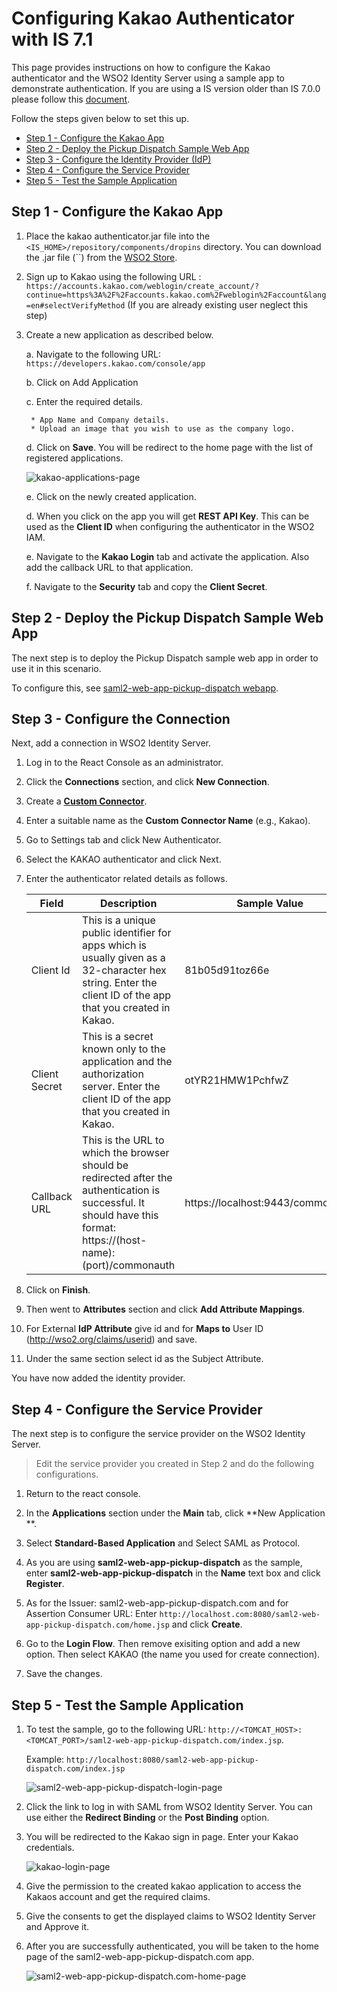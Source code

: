 # Configuring Kakao Authenticator with IS 7.1

This page provides instructions on how to configure the Kakao
authenticator and the WSO2 Identity Server using a sample app to
demonstrate authentication. If you are using a IS version older than IS 7.0.0 please follow this [document](https://github.com/wso2-extensions/identity-outbound-auth-kakao/blob/master/docs/README.md).

Follow the steps given below to set this up.

* [Step 1 - Configure the Kakao App](#step-1---configure-the-kakao-app)
* [Step 2 - Deploy the Pickup Dispatch Sample Web App](#step-2---deploy-the-pickup-dispatch-sample-web-app)
* [Step 3 - Configure the Identity Provider (IdP)](#step-3---configure-the-identity-provider-idp)
* [Step 4 - Configure the Service Provider](#step-4---configure-the-service-provider)
* [Step 5 - Test the Sample Application](#step-5---test-the-sample-application)

## Step 1 - Configure the Kakao App

1. Place the kakao authenticator.jar file into the
   `<IS_HOME>/repository/components/dropins` directory.
   You can download the .jar file
   (``)
   from the [WSO2 Store](https://store.wso2.com/store/assets/isconnector/).

2. Sign up to Kakao using the following URL : `https://accounts.kakao.com/weblogin/create_account/?continue=https%3A%2F%2Faccounts.kakao.com%2Fweblogin%2Faccount&lang=en#selectVerifyMethod`
   (If you are already existing user neglect this step)

3. Create a new application as described below.

   a. Navigate to the following URL: `https://developers.kakao.com/console/app`

   b. Click on Add Application

   c. Enter the required details.

        * App Name and Company details. 
        * Upload an image that you wish to use as the company logo.

   d. Click on **Save**. You will be redirect to the home page with the list of registered applications.

   ![kakao-applications-page](img/kakao-applications-page.png)

   e. Click on the newly created application.

   d. When you click on the app you will get **REST API Key**. This can be used as the **Client ID**
   when configuring the authenticator in the WSO2 IAM.

   e. Navigate to the **Kakao Login** tab and activate the application. Also add the callback URL to that application.

   f. Navigate to the **Security** tab and copy the **Client Secret**.


## Step 2 - Deploy the Pickup Dispatch Sample Web App

The next step is to deploy the Pickup Dispatch sample web app in order to use it in this scenario.

To configure this, see [saml2-web-app-pickup-dispatch
webapp](https://is.docs.wso2.com/en/5.9.0/learn/deploying-the-sample-app/#deploying-the-saml2-web-app-pickup-dispatch-webapp).

## Step 3 - Configure the Connection

Next, add a connection in WSO2 Identity Server.

1. Log in to the React Console as an administrator.

2. Click the **Connections** section, and click **New Connection**.
3. Create a **[Custom Connector](https://is.docs.wso2.com/en/latest/guides/authentication/configure-custom-connector/)**.
4. Enter a suitable name as the **Custom Connector Name** (e.g., Kakao).
5. Go to Settings tab and click New Authenticator.
6. Select the KAKAO authenticator and click Next.
7. Enter the authenticator related details as follows.

    <table>
    <thead>
    <tr class="header">
    <th>Field</th>
    <th>Description</th>
    <th>Sample Value</th>
    </tr>
    </thead>
    <tbody>
    <tr class="odd">
    <td>Client Id</td>
    <td>This is a unique public identifier for apps which is usually given as a 32-character hex string. 
    Enter the client ID of the app that you created in Kakao.</td>
    <td>81b05d91toz66e</td>
    </tr>
    <tr class="even">
    <td>Client Secret</td>
    <td>This is a secret known only to the application and the authorization server. Enter the  client ID  of the 
    app that you created in Kakao.</td>
    <td>otYR21HMW1PchfwZ</td>
    </tr>
    <tr class="odd">
    <td>Callback URL</td>
    <td>This is the URL to which the browser should be redirected after the authentication is successful. 
    It should have this format: https://(host-name):(port)/commonauth</td>
    <td>https://localhost:9443/commonauth</td>
    </tr>
    </tbody>
    </table>

8. Click on **Finish**.
9. Then went to **Attributes** section and click **Add Attribute Mappings**.
10. For External **IdP Attribute** give id and for **Maps to** User ID (http://wso2.org/claims/userid) and save.
11. Under the same section select id as the Subject Attribute.

You have now added the identity provider.

## Step 4 - Configure the Service Provider

The next step is to configure the service provider on the WSO2 Identity Server.

> Edit the service provider you created in Step 2 and do the following configurations.

1. Return to the react console.

2. In the **Applications** section under the **Main** tab, click **New Application **.
3. Select **Standard-Based Application** and Select SAML as Protocol.

4. As you are using **saml2-web-app-pickup-dispatch** as the sample, enter **saml2-web-app-pickup-dispatch** in the **Name** text box and click **Register**.

5. As for the  Issuer: saml2-web-app-pickup-dispatch.com and for  Assertion Consumer URL: Enter `http://localhost.com:8080/saml2-web-app-pickup-dispatch.com/home.jsp` and click
   **Create**.
6. Go to the **Login Flow**. Then remove exisiting option and add a new option. Then select KAKAO (the name you used for create connection). 
7. Save the changes.


## Step 5 - Test the Sample Application

1. To test the sample, go to the following URL:
   `http://<TOMCAT_HOST>:<TOMCAT_PORT>/saml2-web-app-pickup-dispatch.com/index.jsp`.

   Example: `http://localhost:8080/saml2-web-app-pickup-dispatch.com/index.jsp`

   ![saml2-web-app-pickup-dispatch-login-page](img/pickup-dispatch-login-page.png)

2. Click the link to log in with SAML from WSO2 Identity Server. You can use either the **Redirect Binding** or the **Post
   Binding** option.

3. You will be redirected to the Kakao sign in page. Enter your Kakao credentials.

   ![kakao-login-page](img/kakao-login-page.png)

4. Give the permission to the created kakao application to access the Kakaos account and get the required claims.

5. Give the consents to get the displayed claims to WSO2 Identity Server and Approve it.

6. After you are successfully authenticated, you will be taken to the home page of the saml2-web-app-pickup-dispatch.com
   app.

   ![saml2-web-app-pickup-dispatch.com-home-page](img/pickup-dispatch-home-page.png)